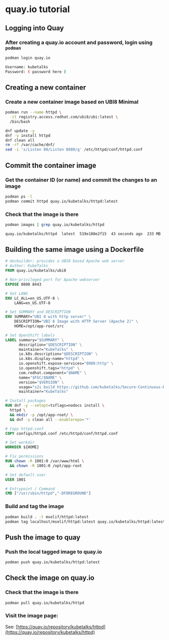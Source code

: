quay.io tutorial
================

Logging into Quay
-----------------

### After creating a quay.io account and password, login using `podman`

```bash
podman login quay.io
```

```bash
Username: kubetalks
Password: ( password here )
```

Creating a new container
------------------------

### Create a new container image based on UBI8 Minimal

```bash
podman run --name httpd \
  -it registry.access.redhat.com/ubi8/ubi:latest \
  /bin/bash

dnf update -y
dnf -y install httpd
dnf clean all
rm -rf /var/cache/dnf/
sed -i 's/Listen 80/Listen 8080/g' /etc/httpd/conf/httpd.conf
```

Commit the container image
--------------------------

### Get the container ID (or name) and commit the changes to an image

```bash
podman ps -l
podman commit httpd quay.io/kubetalks/httpd:latest
```

### Check that the image is there

```bash
podman images | grep quay.io/kubetalks/httpd

quay.io/kubetalks/httpd  latest  519e180e2f15  43 seconds ago  233 MB
```

Building the same image using a Dockerfile
------------------------------------------

```Dockerfile
# docbuilder: provides a UBI8 based Apache web server
# Author: KubeTalks
FROM quay.io/kubetalks/ubi8

# Non-privileged port for Apache webserver
EXPOSE 8080 8443

# Set LANG
ENV LC_ALL=en_US.UTF-8 \
    LANG=en_US.UTF-8

# Set SUMMARY and DESCRIPTION
ENV SUMMARY="UBI 8 with http server" \
    DESCRIPTION="UBI 8 Image with HTTP Server (Apache 2)" \
    HOME=/opt/app-root/src

# Set OpenShift labels
LABEL summary="$SUMMARY" \
      description="$DESCRIPTION" \
      maintainer="KubeTalks" \
      io.k8s.description="$DESCRIPTION" \
      io.k8s.display-name="httpd" \
      io.openshift.expose-services="8080:http" \
      io.openshift.tags="httpd" \
      com.redhat.component="$NAME" \
      name="$FGC/$NAME" \
      version="$VERSION" \
      usage="s2i build https://github.com/kubetalks/Secure-Continuous-Delivery-with-Podman.git" \
      maintainer="KubeTalks"

# Install packages
RUN dnf -y --setopt=tsflags=nodocs install \
  httpd \
  && mkdir -p /opt/app-root/ \
  && dnf -y clean all --enablerepo='*'

# Copy httpd.conf
COPY configs/httpd.conf /etc/httpd/conf/httpd.conf

# Set workdir
WORKDIR ${HOME}

# Fix permissions
RUN chown -R 1001:0 /var/www/html \
  && chown -R 1001:0 /opt/app-root

# Set default user
USER 1001

# Entrypoint / Command
CMD ["/usr/sbin/httpd","-DFOREGROUND"]
```

### Build and tag the image

```bash
podman build . -t mselif/httpd:latest
podman tag localhost/mselif/httpd:latest quay.io/kubetalks/httpd:latest
```

Push the image to quay
-----------------------

### Push the local tagged image to quay.io

```bash
podman push quay.io/kubetalks/httpd:latest
```

Check the image on quay.io
---------------------------

### Check that the image is there

```bash
podman pull quay.io/kubetalks/httpd
```

### Visit the image page:

See: [https://quay.io/repository/kubetalks/httpd](https://quay.io/repository/kubetalks/httpd)
